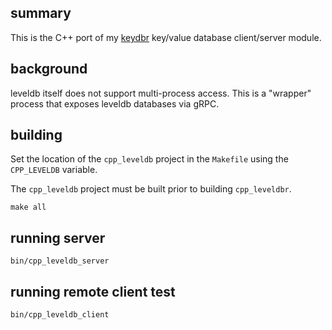 ## summary

This is the C++ port of my [keydbr](https://github.com/robaho/leveldbr) key/value database client/server module.

## background

leveldb itself does not support multi-process access. This is a "wrapper" process that exposes leveldb databases via gRPC.

## building

Set the location of the `cpp_leveldb` project in the `Makefile` using the `CPP_LEVELDB` variable.

The `cpp_leveldb` project must be built prior to building `cpp_leveldbr`.

`make all`

## running server

`bin/cpp_leveldb_server`

## running remote client test

`bin/cpp_leveldb_client`

